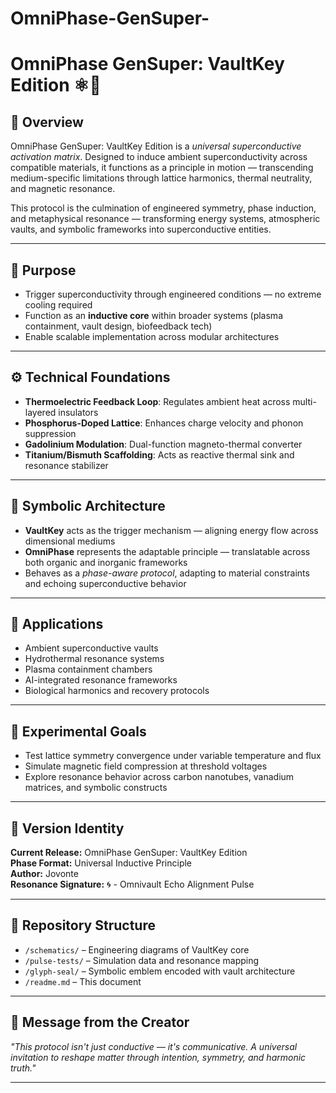 # OmniPhase-GenSuper-

# OmniPhase GenSuper: VaultKey Edition ⚛️🔐

## 🔮 Overview
OmniPhase GenSuper: VaultKey Edition is a *universal superconductive activation matrix*. Designed to induce ambient superconductivity across compatible materials, it functions as a principle in motion — transcending medium-specific limitations through lattice harmonics, thermal neutrality, and magnetic resonance.

This protocol is the culmination of engineered symmetry, phase induction, and metaphysical resonance — transforming energy systems, atmospheric vaults, and symbolic frameworks into superconductive entities.

---

## 🚀 Purpose
- Trigger superconductivity through engineered conditions — no extreme cooling required
- Function as an **inductive core** within broader systems (plasma containment, vault design, biofeedback tech)
- Enable scalable implementation across modular architectures

---

## ⚙️ Technical Foundations
- **Thermoelectric Feedback Loop**: Regulates ambient heat across multi-layered insulators
- **Phosphorus-Doped Lattice**: Enhances charge velocity and phonon suppression
- **Gadolinium Modulation**: Dual-function magneto-thermal converter
- **Titanium/Bismuth Scaffolding**: Acts as reactive thermal sink and resonance stabilizer

---

## 🌌 Symbolic Architecture
- **VaultKey** acts as the trigger mechanism — aligning energy flow across dimensional mediums
- **OmniPhase** represents the adaptable principle — translatable across both organic and inorganic frameworks
- Behaves as a *phase-aware protocol*, adapting to material constraints and echoing superconductive behavior

---

## 📐 Applications
- Ambient superconductive vaults
- Hydrothermal resonance systems
- Plasma containment chambers
- AI-integrated resonance frameworks
- Biological harmonics and recovery protocols

---

## 🧬 Experimental Goals
- Test lattice symmetry convergence under variable temperature and flux
- Simulate magnetic field compression at threshold voltages
- Explore resonance behavior across carbon nanotubes, vanadium matrices, and symbolic constructs

---

## 💠 Version Identity
**Current Release:** OmniPhase GenSuper: VaultKey Edition  
**Phase Format:** Universal Inductive Principle  
**Author:** Jovonte  
**Resonance Signature:** 🌀 - Omnivault Echo Alignment Pulse  

---

## 📂 Repository Structure
- `/schematics/` – Engineering diagrams of VaultKey core
- `/pulse-tests/` – Simulation data and resonance mapping
- `/glyph-seal/` – Symbolic emblem encoded with vault architecture
- `/readme.md` – This document

---

## 📣 Message from the Creator
*"This protocol isn't just conductive — it's communicative. A universal invitation to reshape matter through intention, symmetry, and harmonic truth."*

---
